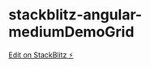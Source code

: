 # stackblitz-angular-mediumDemoGrid

[Edit on StackBlitz ⚡️](https://stackblitz.com/edit/stackblitz-starters-tav4ij)